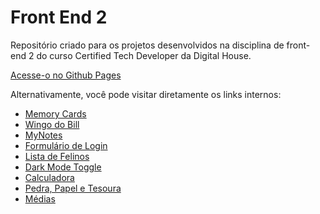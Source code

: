 # Front End 2
Repositório criado para os projetos desenvolvidos na disciplina de front-end 2 do curso Certified Tech Developer da Digital House.

[Acesse-o no Github Pages](https://mdaffonso.github.io/frontend2/)

Alternativamente, você pode visitar diretamente os links internos:

+ [Memory Cards](https://mdaffonso.github.io/frontend2/memorycards/)
+ [Wingo do Bill](https://mdaffonso.github.io/frontend2/wingodobill/)
+ [MyNotes](https://mynotes-mda.netlify.app/)
+ [Formulário de Login](https://mdaffonso.github.io/frontend2/form/)
+ [Lista de Felinos](https://mdaffonso.github.io/frontend2/felinos/)
+ [Dark Mode Toggle](https://mdaffonso.github.io/frontend2/darkmode/)
+ [Calculadora](https://mdaffonso.github.io/frontend2/calculator/)
+ [Pedra, Papel e Tesoura](https://mdaffonso.github.io/frontend2/jokenpo/)
+ [Médias](https://mdaffonso.github.io/frontend2/averages/)
